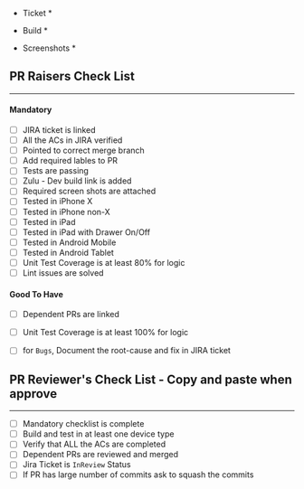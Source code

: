 * Ticket *

* Build *

* Screenshots *

## PR Raisers Check List
---------------------------
#### Mandatory
- [ ] JIRA ticket is linked
- [ ] All the ACs in JIRA verified
- [ ] Pointed to correct merge branch
- [ ] Add required lables to PR
- [ ] Tests are passing
- [ ] Zulu - Dev build link is added
- [ ] Required screen shots are attached
- [ ] Tested in iPhone X
- [ ] Tested in iPhone non-X
- [ ] Tested in iPad
- [ ] Tested in iPad with Drawer On/Off
- [ ] Tested in Android Mobile
- [ ] Tested in Android Tablet
- [ ] Unit Test Coverage is at least 80% for logic
- [ ] Lint issues are solved

#### Good To Have
- [ ] Dependent PRs are linked
- [ ] Unit Test Coverage is at least 100% for logic
- [ ] for `Bugs`, Document the root-cause and fix in JIRA ticket


## PR Reviewer's Check List - Copy and paste when approve
-------------------------------------------------------
- [ ] Mandatory checklist is complete
- [ ] Build and test in at least one device type
- [ ] Verify that ALL the ACs are completed
- [ ] Dependent PRs are reviewed and merged
- [ ] Jira Ticket is `InReview` Status
- [ ] If PR has large number of commits ask to squash the commits
